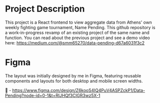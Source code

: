 # Project Description
This project is a React frontend to view aggregate data from Athens' own weekly fighting game tournament, Name Pending. This github repository is a work-in-progress revamp of an existing project of the same name and function. You can read about the previous project and see a demo video here: https://medium.com/@smm65270/data-pending-d67a6031f3c2

# Figma
The layout was initially designed by me in Figma, featuring reusable components and layouts for both desktop and mobile screen widths.

🔗 - https://www.figma.com/design/Z6kooS4IQ4PuV4ASPZckP1/Data-Pending?node-id=0-1&t=RIJHQf3CIGR3wz5X-1
